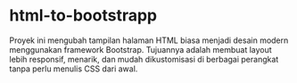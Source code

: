 # html-to-bootstrapp
Proyek ini mengubah tampilan halaman HTML biasa menjadi desain modern menggunakan framework Bootstrap. Tujuannya adalah membuat layout lebih responsif, menarik, dan mudah dikustomisasi di berbagai perangkat tanpa perlu menulis CSS dari awal.
